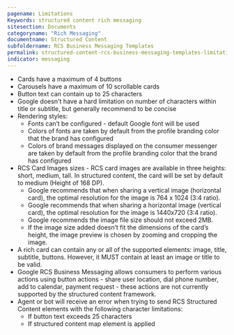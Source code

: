 ```yaml
---
pagename: Limitations
Keywords: structured content rich messaging
sitesection: Documents
categoryname: "Rich Messaging"
documentname: Structured Content
subfoldername: RCS Business Messaging Templates
permalink: structured-content-rcs-business-messaging-templates-limitations.html
indicator: messaging
---
```


* Cards have a maximum of 4 buttons
* Carousels have  a maximum of 10 scrollable cards 
* Button text can contain up to 25 characters
* Google doesn't have a hard limitation on number of characters within title or subtitle, but generally recommend to be concise
* Rendering styles:
    * Fonts can’t be configured - default Google font will be used
    * Colors of fonts are taken by default from the profile branding color that the brand has configured 
    * Colors of brand messages displayed on the consumer messenger are taken by default from the profile branding color that the brand has configured
* RCS Card Images sizes - RCS card images are available in three heights: short, medium, tall. In structured content, the card will be set by default to medium (Height of 168 DP). 
    * Google recommends that when sharing a vertical image (horizontal card), the optimal resolution for the image is 764 x 1024 (3:4 ratio). 
    * Google recommends that when sharing a horizontal image (vertical card), the optimal resolution for the image is 1440x720 (3:4 ratio). 
    * Google recommends the image file size should not exceed 2MB. 
    * If the image size added doesn’t fit the dimensions of the card’s height, the image preview is chosen by zooming and cropping the image. 
* A rich card can contain any or all of the supported elements: image, title, subtitle, buttons. However, it MUST contain at least an image or title to be valid. 
* Google RCS Business Messaging allows consumers to perform various actions using button actions - share user location, dial phone number, add to calendar, payment request  - these actions are not currently supported  by the structured content framework.
* Agent or bot will receive an error when trying to send RCS Structured Content elements with the following character limitations: 
    * If  button text exceeds 25 characters
    * If structured content map element is applied